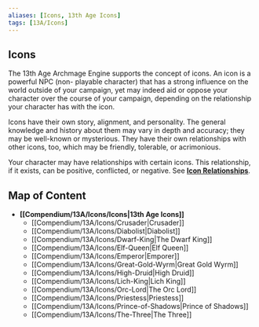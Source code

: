 ```yaml
---
aliases: [Icons, 13th Age Icons]
tags: [13A/Icons]
---
```


## Icons

The 13th Age Archmage Engine supports the concept of icons. An icon is a powerful NPC (non- playable character) that has a strong influence on the world outside of your campaign, yet may indeed aid or oppose your character over the course of your campaign, depending on the relationship your character has with the icon.

Icons have their own story, alignment, and personality. The general knowledge and history about them may vary in depth and accuracy; they may be well-known or mysterious. They have their own relationships with other icons, too, which may be friendly, tolerable, or acrimonious.

Your character may have relationships with certain icons. This relationship, if it exists, can be positive, conflicted, or negative. See **[Icon Relationships](Compendium/13A/Character-Rules/Icon-Relationships.md)**.

## Map of Content

- **[[Compendium/13A/Icons/Icons|13th Age Icons]]**
	- [[Compendium/13A/Icons/Crusader|Crusader]]
	- [[Compendium/13A/Icons/Diabolist|Diabolist]]
	- [[Compendium/13A/Icons/Dwarf-King|The Dwarf King]]
	- [[Compendium/13A/Icons/Elf-Queen|Elf Queen]]
	- [[Compendium/13A/Icons/Emperor|Emporer]]
	- [[Compendium/13A/Icons/Great-Gold-Wyrm|Great Gold Wyrm]]
	- [[Compendium/13A/Icons/High-Druid|High Druid]]
	- [[Compendium/13A/Icons/Lich-King|Lich King]]
	- [[Compendium/13A/Icons/Orc-Lord|The Orc Lord]]
	- [[Compendium/13A/Icons/Priestess|Priestess]]
	- [[Compendium/13A/Icons/Prince-of-Shadows|Prince of Shadows]]
	- [[Compendium/13A/Icons/The-Three|The Three]]
